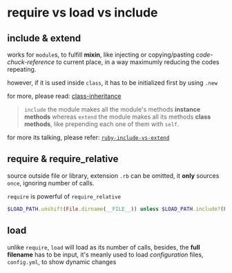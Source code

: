 ---
---

# require vs load vs include


## include & extend

works for `module`s, to fulfill **mixin**, like injecting or copying/pasting _code-chuck-reference_ to current place, in a way maximumly reducing the codes repeating.

however, if it is used inside `class`, it has to be initialized first by using `.new`


for more, please read: [class-inheritance](class-inheritance.html)


> `include` the module makes all the module's methods **instance methods** whereas `extend` the module makes all its methods **class methods**, like prepending each one of them with `self`.

for more its talking, please refer: [`ruby-include-vs-extend`](include-vs-extend.html)


## require & require_relative

source outside file or library, extension `.rb` can be omitted, it **only** sources `once`, ignoring number of calls.

`require` is powerful of `require_relative`

```ruby
$LOAD_PATH.unshift(File.dirname(__FILE__)) unless $LOAD_PATH.include?(File.dirname(__FILE__))
```


## load

unlike `require`, `load` will load as its number of calls, besides, the **full filename** has to be input, it's meanly used to load _configuration_ files, `config.yml`, to show dynamic changes








